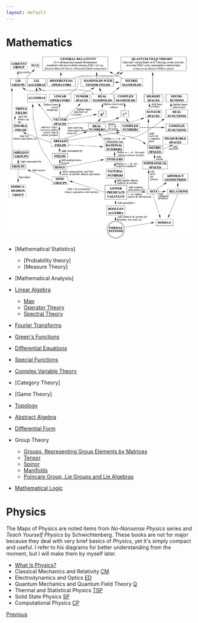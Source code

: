 ```yaml
---
layout: default
---
```


# Mathematics

![m](/assets/img/mmp.jpg)

- [Mathematical Statistics]
    - [Probability theory]
    - [Measure Theory]
- [Mathematical Analysis]

- [Linear Algebra](./MP/LA/linear_algebra.html)
  - [Map](./LA/Map.html)
  - [Operator Theory](./MP/LA/operator.html)
  - [Spectral Theory](./MP/LA/Spectral.html)
- [Fourier Transforms](./MP/ft.html)
- [Green's Functions](./MP/gf.html)

- [Differential Equations](./MP/de.html)
- [Special Functions](./MP/special_functions.html)
- [Complex Variable Theory](./MP/Complex%20Variable%20Theory.html)

- [Category Theory]

- [Game Theory]

- [Topology](./MP/AAT/Topology_basics.html)
- [Abstract Algebra](./MP/AAT/Abstract_basics.html)
- [Differential Form](./MP/AAT/Differential_form.html)
- Group Theory
    - [Groups, Representing Group Elements by Matrices](./MP/G/Group_basics.html)
    - [Tensor](./MP/G/Tensor.html)
    - [Spinor](./MP/G/Spinor.html)
    - [Manifolds](./MP/G/Manifolds.html)
    - [Poincare Group, Lie Groups and Lie Algebras](./MP/G/Lie_Algebra.html)

- [Mathematical Logic](/P/logic.html)



# Physics

The Maps of Physics are noted items from *No-Nonsense Physics* series and *Teach Yourself Physics* by Schwichtenberg. These books are not for major because they deal with very brief basics of Physics, yet it's simply compact and useful. I refer to his diagrams for better understanding from the moment, but I will make them by myself later.

- [What Is Physics?](./WP/what_content.html)
- Classical Mechanics and Relativity [CM](./CM/CM_content.html)
- Electrodynamics and Optics [ED](./ED/ED_content.html)
- Quantum Mechanics and Quantum Field Theory [Q](./Q/Q_content.html)
- Thermal and Statistical Physics [TSP](./TSP/TSP_content.html)
- Solid State Physics [SP](./SP/SP_content.html)
- Computational Physics [CP](./CP/CP_content.html)

<div class="pagination">
  <a href="{{ '/index.html' | relative_url }}" class="prev-button">Previous</a>
</div>